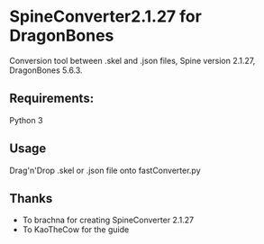 # SpineConverter2.1.27 for DragonBones
Conversion tool between .skel and .json files, Spine version 2.1.27, DragonBones 5.6.3.

## Requirements:
Python 3
## Usage
Drag'n'Drop .skel or .json file onto fastConverter.py

## Thanks
- To brachna for creating SpineConverter 2.1.27 
- To KaoTheCow for the guide
